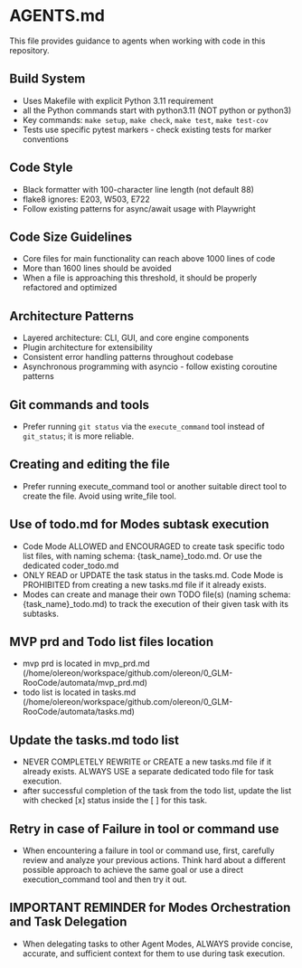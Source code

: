# AGENTS.md

This file provides guidance to agents when working with code in this repository.

## Build System
- Uses Makefile with explicit Python 3.11 requirement
- all the Python commands start with python3.11 (NOT python or python3)
- Key commands: `make setup`, `make check`, `make test`, `make test-cov`
- Tests use specific pytest markers - check existing tests for marker conventions

## Code Style
- Black formatter with 100-character line length (not default 88)
- flake8 ignores: E203, W503, E722
- Follow existing patterns for async/await usage with Playwright

## Code Size Guidelines
- Core files for main functionality can reach above 1000 lines of code
- More than 1600 lines should be avoided
- When a file is approaching this threshold, it should be properly refactored and optimized

## Architecture Patterns
- Layered architecture: CLI, GUI, and core engine components
- Plugin architecture for extensibility
- Consistent error handling patterns throughout codebase
- Asynchronous programming with asyncio - follow existing coroutine patterns

## Git commands and tools
- Prefer running `git status` via the `execute_command` tool instead of `git_status`; it is more reliable.

## Creating and editing the file
- Prefer running execute_command tool or another suitable direct tool to create the file. Avoid using write_file tool. 

## Use of todo.md for Modes subtask execution
- Code Mode ALLOWED and ENCOURAGED to create task specific todo list files, with naming schema: {task_name}_todo.md. Or use the dedicated coder_todo.md
- ONLY READ or UPDATE the task status in the tasks.md. Code Mode is PROHIBITED from creating a new tasks.md file if it already exists.
- Modes can create and manage their own TODO file(s) (naming schema: {task_name}_todo.md) to track the execution of their given task with its subtasks. 

## MVP prd and Todo list files location
- mvp prd is located in mvp_prd.md (/home/olereon/workspace/github.com/olereon/0_GLM-RooCode/automata/mvp_prd.md)
- todo list is located in tasks.md (/home/olereon/workspace/github.com/olereon/0_GLM-RooCode/automata/tasks.md)

## Update the tasks.md todo list
- NEVER COMPLETELY REWRITE or CREATE a new tasks.md file if it already exists. ALWAYS USE a separate dedicated todo file for task execution.  
- after successful completion of the task from the todo list, update the list with checked [x] status inside the [ ] for this task.

## Retry in case of Failure in tool or command use
- When encountering a failure in tool or command use, first, carefully review and analyze your previous actions.
  Think hard about a different possible approach to achieve the same goal or use a direct execution_command tool and then try it out. 

## IMPORTANT REMINDER for Modes Orchestration and Task Delegation

- When delegating tasks to other Agent Modes, ALWAYS provide concise, accurate, and sufficient context for them to use during task execution.